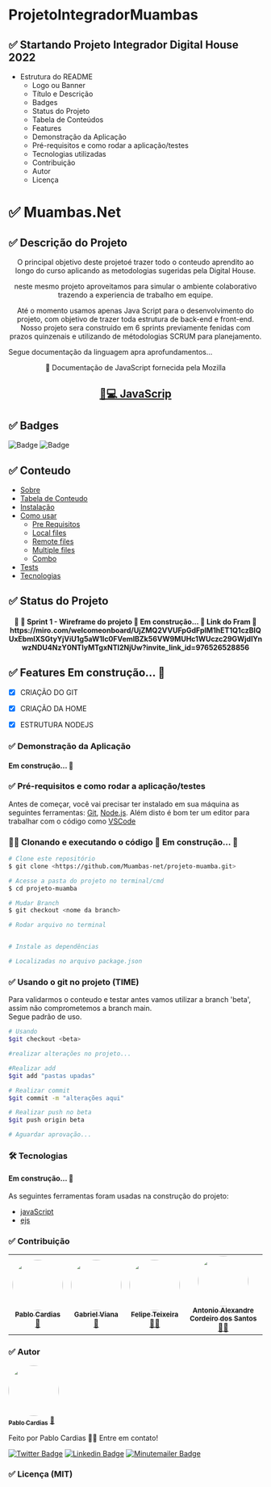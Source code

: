 # ProjetoIntegradorMuambas

## ✅ Startando Projeto Integrador Digital House 2022


- Estrutura do README
    - Logo ou Banner
    - Título e Descrição
    - Badges
    - Status do Projeto
    - Tabela de Conteúdos
    - Features
    - Demonstração da Aplicação
    - Pré-requisitos e como rodar a aplicação/testes
    - Tecnologias utilizadas
    - Contribuição
    - Autor
    - Licença

# ✅ Muambas.Net

## ✅ Descrição do Projeto

<p align="center">O principal objetivo deste projetoé trazer todo o conteudo aprendito ao longo do curso aplicando as metodologias sugeridas pela Digital House.</p>
<p align="center">neste mesmo projeto aproveitamos para simular o ambiente colaborativo trazendo a experiencia de trabalho em equipe.</p>

<p align="center">Até o momento usamos apenas Java Script para o desenvolvimento do projeto, com objetivo de trazer toda estrutura de back-end e front-end. Nosso projeto sera construido em 6 sprints previamente fenidas com prazos quinzenais e utilizando de métodologias SCRUM para planejamento.</p>

<span>Segue documentação da linguagem apra aprofundamentos...</span>


<p align="center">🦖 Documentação de JavaScript fornecida pela Mozilla</p>
<h2 align="center">
    <a href="https://developer.mozilla.org/pt-BR/docs/Web/JavaScript">🔗💻 JavaScrip</a>
</h2>

## ✅ Badges

![Badge](https://img.shields.io/badge/Muambas.net-v1.0-green)
![Badge](https://img.shields.io/badge/License-MIT-green)

## ✅ Conteudo

<!--ts-->
   * [Sobre](#Sobre)
   * [Tabela de Conteudo](#tabela-de-conteudo)
   * [Instalação](#instalacao)
   * [Como usar](#como-usar)
      * [Pre Requisitos](#pre-requisitos)
      * [Local files](#local-files)
      * [Remote files](#remote-files)
      * [Multiple files](#multiple-files)
      * [Combo](#combo)
   * [Tests](#testes)
   * [Tecnologias](#tecnologias)
<!--te-->

## ✅ Status do Projeto

<h4 align="center"> 
	🚧 🦖 Sprint 1 - Wireframe do projeto 🚀 Em construção...  🚧
   Link do Fram 🔗 https://miro.com/welcomeonboard/UjZMQ2VVUFpGdFplM1hET1Q1czBIQUxEbmlXSGtyYjViU1g5aW1lc0FVemlBZk56VW9MUHc1WUczc29GWjdIYnwzNDU4NzY0NTIyMTgxNTI2NjUw?invite_link_id=976526528856
</h4>

## ✅ Features Em construção...  🚧

- [x] CRIAÇÃO DO GIT
- [X] CRIAÇÃO DA HOME
- [X]  ESTRUTURA NODEJS



### ✅ Demonstração da Aplicação

<h4 aling="center">Em construção...  🚧</h4>

### ✅ Pré-requisitos e como rodar a aplicação/testes

Antes de começar, você vai precisar ter instalado em sua máquina as seguintes ferramentas:
[Git](https://git-scm.com), [Node.js](https://nodejs.org/en/). 
Além disto é bom ter um editor para trabalhar com o código como [VSCode](https://code.visualstudio.com/)

### 🦖🚀 Clonando e executando o código 🚀 Em construção...  🚧

```bash
# Clone este repositório
$ git clone <https://github.com/Muambas-net/projeto-muamba.git>

# Acesse a pasta do projeto no terminal/cmd
$ cd projeto-muamba

# Mudar Branch
$ git checkout <nome da branch>

# Rodar arquivo no terminal


# Instale as dependências

# Localizadas no arquivo package.json

```
### ✅ Usando o git no projeto (TIME)

<p>Para validarmos o conteudo e testar antes vamos utilizar a branch 'beta', assim não comprometemos a branch main. <br>
Segue padrão de uso.
 </p>

```bash
# Usando
$git checkout <beta>

#realizar alterações no projeto...

#Realizar add
$git add "pastas upadas"

# Realizar commit
$git commit -m "alterações aqui"

# Realizar push no beta
$git push origin beta

# Aguardar aprovação...
```


### 🛠 Tecnologias

<h4 aling="center">Em construção...  🚧</h4>

As seguintes ferramentas foram usadas na construção do projeto:

- [javaScript](https://developer.mozilla.org/pt-BR/docs/Web/JavaScript)
- [ejs](https://developer.mozilla.org/)
### ✅ Contribuição

<table>
  <tr>
    <td align="center"><a href="https://github.com/psixp"><img style="border-radius: 50%;" src="https://avatars.githubusercontent.com/u/42665906?v=4" width="100px;" alt=""/><br /><sub><b>Pablo Cardias</b></sub></a><br /><a href="https://github.com/psixp" title="psixp">🦖</a></td>
    <td align="center"><a href="https://github.com/vianagabriel"><img style="border-radius: 50%;" src="https://avatars.githubusercontent.com/u/91292520?v=4" width="100px;" alt=""/><br /><sub><b>Gabriel Viana</b></sub></a><br /><a href="https://github.com/vianagabriel" title="vianagabriel">🐊</a></td>
     <td align="center"><a href="https://github.com/felipetexa"><img style="border-radius: 50%;" src="https://avatars.githubusercontent.com/u/83251984?v=4" width="100px;" alt=""/><br /><sub><b>Felipe Teixeira</b></sub></a><br /><a href="https://github.com/felipetexa" title="felipetexa">👨‍🚀</a></td>
     <td align="center"><a href="https://github.com/antonioalexandre1984"><img style="border-radius: 50%;" src="https://avatars.githubusercontent.com/u/53489752?v=4" width="100px;" alt=""/><br /><sub><b>Antonio Alexandre Cordeiro dos Santos</b></sub></a><br /><a href="https://github.com/antonioalexandre1984" title="antonioalexandre1984">🏌️‍♂️</a></td>
  </tr>
</table>

### ✅ Autor

<a href="https://blog.rocketseat.com.br/author/thiago/">
 <img style="border-radius: 50%;" src="https://avatars.githubusercontent.com/u/42665906?s=96&v=4" width="100px;" alt=""/>
 <br />
 <sub><b>Pablo Cardias</b></sub></a> <a href="#" title="Six">🦖</a>


Feito por Pablo Cardias 👋🏽 Entre em contato!

[![Twitter Badge](https://img.shields.io/badge/-@CardiasPablo-1ca0f1?style=flat-square&labelColor=1ca0f1&logo=twitter&logoColor=white&link=https://twitter.com/CardiasPablo)](https://twitter.com/CardiasPablo) [![Linkedin Badge](https://img.shields.io/badge/-Pablo-blue?style=flat-square&logo=Linkedin&logoColor=white&link=https://www.linkedin.com/in/pablo-cardias-flores-a2a77a161/)](https://www.linkedin.com/in/https://www.linkedin.com/in/pablo-cardias-flores-a2a77a161/) 
[![Minutemailer Badge](https://img.shields.io/badge/-pablo_six@live.com-30B980?style=flat-square&logo=Minutemailer&logoColor=white&link=mailto:pablo_six@live.com)](mailto:pablo_six@live.com)

### ✅ Licença (MIT)
